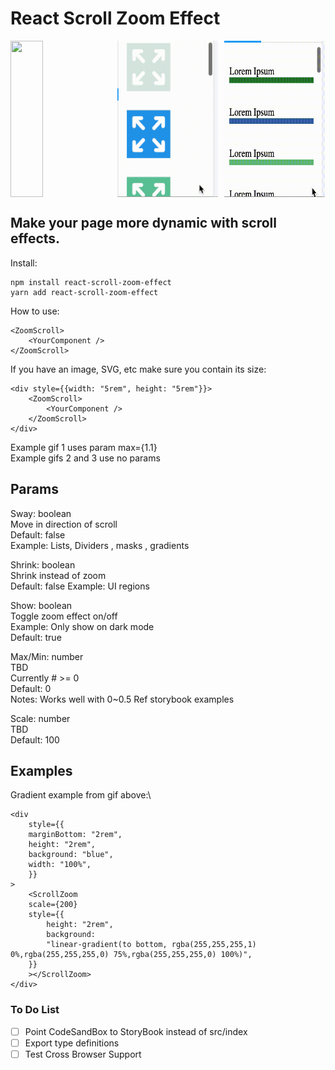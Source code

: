 # React Scroll Zoom Effect

<div style="display: flex; gap: 1vw;">
<img src="./assets/icons_max_1.1.gif" width="32%" height="250px"/>
<img src="./assets/icons.gif" width="32%" height="250px"/>
<img src="./assets/list.gif" width="32%" height="250px"/>
</div>

## Make your page more dynamic with scroll effects.

Install:

```
npm install react-scroll-zoom-effect
yarn add react-scroll-zoom-effect
```

How to use:

```
<ZoomScroll>
	<YourComponent />
</ZoomScroll>
```

If you have an image, SVG, etc make sure you contain its size:

```
<div style={{width: "5rem", height: "5rem"}}>
    <ZoomScroll>
        <YourComponent />
    </ZoomScroll>
</div>
```

Example gif 1 uses param max={1.1}\
Example gifs 2 and 3 use no params

## Params

Sway: boolean\
Move in direction of scroll\
Default: false\
Example: Lists, Dividers , masks , gradients

Shrink: boolean\
Shrink instead of zoom\
Default: false
Example: UI regions

Show: boolean\
Toggle zoom effect on/off\
Example: Only show on dark mode\
Default: true

Max/Min: number\
TBD\
Currently # >= 0\
Default: 0\
Notes: Works well with 0~0.5
Ref storybook examples

Scale: number\
TBD\
Default: 100

## Examples

Gradient example from gif above:\

```
<div
    style={{
    marginBottom: "2rem",
    height: "2rem",
    background: "blue",
    width: "100%",
    }}
>
    <ScrollZoom
    scale={200}
    style={{
        height: "2rem",
        background:
        "linear-gradient(to bottom, rgba(255,255,255,1) 0%,rgba(255,255,255,0) 75%,rgba(255,255,255,0) 100%)",
    }}
    ></ScrollZoom>
</div>
```

### To Do List

- [ ] Point CodeSandBox to StoryBook instead of src/index
- [ ] Export type definitions
- [ ] Test Cross Browser Support
